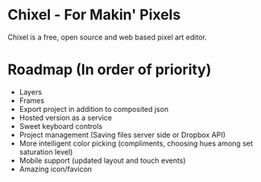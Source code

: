 Chixel - For Makin' Pixels
======

Chixel is a free, open source and web based pixel art editor.

Roadmap (In order of priority)
======
- Layers
- Frames
- Export project in addition to composited json
- Hosted version as a service
- Sweet keyboard controls
- Project management (Saving files server side or Dropbox API)
- More intelligent color picking (compliments, choosing hues among set saturation level)
- Mobile support (updated layout and touch events)
- Amazing icon/favicon